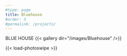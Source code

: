 ```yaml
---
#type: page
title: Bluehouse
#order: 3
#permalink: /projects/
---
```

BLUE HOUSE
{{< gallery dir="/images/Bluehouse" />}}

{{< load-photoswipe >}}
